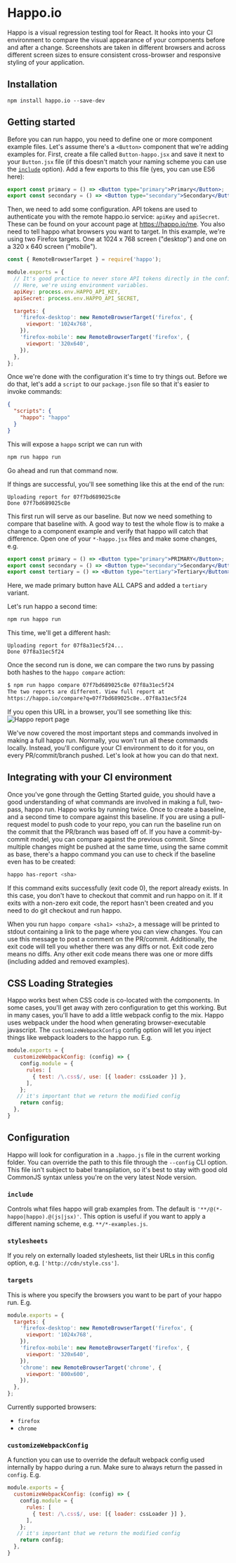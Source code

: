 # Happo.io

Happo is a visual regression testing tool for React. It hooks into your CI
environment to compare the visual appearance of your components before and
after a change. Screenshots are taken in different browsers and across
different screen sizes to ensure consistent cross-browser and responsive
styling of your application.

## Installation

```
npm install happo.io --save-dev
```

## Getting started

Before you can run happo, you need to define one or more component example
files. Let's assume there's a `<Button>` component that we're adding examples
for. First, create a file called `Button-happo.jsx` and save it next to your
`Button.jsx` file (if this doesn't match your naming scheme you can use the
[`include`](#include) option). Add a few exports to this file (yes, you can use
ES6 here):

```jsx
export const primary = () => <Button type="primary">Primary</Button>;
export const secondary = () => <Button type="secondary">Secondary</Button>;
```

Then, we need to add some configuration. API tokens are used to authenticate
you with the remote happo.io service: `apiKey` and `apiSecret`.  These can be
found on your account page at https://happo.io/me. You also need to tell happo
what browsers you want to target. In this example, we're using two Firefox
targets. One at 1024 x 768 screen ("desktop") and one on a 320 x 640 screen
("mobile").


```js
const { RemoteBrowserTarget } = require('happo');

module.exports = {
  // It's good practice to never store API tokens directly in the config file.
  // Here, we're using environment variables.
  apiKey: process.env.HAPPO_API_KEY,
  apiSecret: process.env.HAPPO_API_SECRET,

  targets: {
    'firefox-desktop': new RemoteBrowserTarget('firefox', {
      viewport: '1024x768',
    }),
    'firefox-mobile': new RemoteBrowserTarget('firefox', {
      viewport: '320x640',
    }),
  },
};
```

Once we're done with the configuration it's time to try things out. Before we
do that, let's add a `script` to our `package.json` file so that it's easier to
invoke commands:

```json
{
  "scripts": {
    "happo": "happo"
  }
}
```

This will expose a `happo` script we can run with

```bash
npm run happo run
```

Go ahead and run that command now.

If things are successful, you'll see something like this at the end of the run:

```
Uploading report for 07f7bd689025c8e
Done 07f7bd689025c8e
```

This first run will serve as our baseline. But now we need something to compare
that baseline with. A good way to test the whole flow is to make a change to a
component example and verify that happo will catch that difference. Open one of
your `*-happo.jsx` files and make some changes, e.g.

```jsx
export const primary = () => <Button type="primary">PRIMARY</Button>;
export const secondary = () => <Button type="secondary">Secondary</Button>;
export const tertiary = () => <Button type="tertiary">Tertiary</Button>;
```

Here, we made primary button have ALL CAPS and added a `tertiary` variant.

Let's run happo a second time:

```bash
npm run happo run
```

This time, we'll get a different hash:
```
Uploading report for 07f8a31ec5f24...
Done 07f8a31ec5f24
```

Once the second run is done, we can compare the two runs by passing both hashes
to the `happo compare` action:

```bash
$ npm run happo compare 07f7bd689025c8e 07f8a31ec5f24
The two reports are different. View full report at
https://happo.io/compare?q=07f7bd689025c8e..07f8a31ec5f24
```

If you open this URL in a browser, you'll see something like this:
![Happo report page](happo-report.png)

We've now covered the most important steps and commands involved in making a
full happo run. Normally, you won't run all these commands locally. Instead,
you'll configure your CI environment to do it for you, on every
PR/commit/branch pushed. Let's look at how you can do that next.

## Integrating with your CI environment

Once you've gone through the Getting Started guide, you should have a good
understanding of what commands are involved in making a full, two-pass, happo
run. Happo works by running twice. Once to create a baseline, and a second time
to compare against this baseline. If you are using a pull-request model to push
code to your repo, you can run the baseline run on the commit that the
PR/branch was based off of. If you have a commit-by-commit model, you can
compare against the previous commit. Since multiple changes might be pushed at
the same time, using the same commit as base, there's a happo command you can
use to check if the baseline even has to be created:

```bash
happo has-report <sha>
```

If this command exits successfully (exit code 0), the report already exists. In
this case, you don't have to checkout that commit and run happo on it. If it
exits with a non-zero exit code, the report hasn't been created and you need
to do git checkout and run happo.

When you run `happo compare <sha1> <sha2>`, a message will be printed to stdout
containing a link to the page where you can view changes. You can use this
message to post a comment on the PR/commit. Additionally, the exit code will
tell you whether there was any diffs or not. Exit code zero means no diffs. Any
other exit code means there was one or more diffs (including added and removed
examples).

## CSS Loading Strategies

Happo works best when CSS code is co-located with the components. In some
cases, you'll get away with zero configuration to get this working. But in many
cases, you'll have to add a little webpack config to the mix. Happo uses
webpack under the hood when generating browser-executable javascript. The
`customizeWebpackConfig` config option will let you inject things like webpack
loaders to the happo run. E.g.

```js
module.exports = {
  customizeWebpackConfig: (config) => {
    config.module = {
      rules: [
        { test: /\.css$/, use: [{ loader: cssLoader }] },
      ],
    };
   // it's important that we return the modified config
    return config;
  },
}
```

## Configuration

Happo will look for configuration in a `.happo.js` file in the current working
folder. You can override the path to this file through the `--config` CLI
option. This file isn't subject to babel transpilation, so it's best to stay
with good old CommonJS syntax unless you're on the very latest Node version.

### `include`

Controls what files happo will grab examples from. The default is
`'**/@(*-happo|happo).@(js|jsx)'`. This option is useful if you want to apply a
different naming scheme, e.g. `**/*-examples.js`.


### `stylesheets`

If you rely on externally loaded stylesheets, list their URLs in this config
option, e.g. `['http://cdn/style.css']`.

### `targets`

This is where you specify the browsers you want to be part of your happo run. E.g.

```js
module.exports = {
  targets: {
    'firefox-desktop': new RemoteBrowserTarget('firefox', {
      viewport: '1024x768',
    }),
    'firefox-mobile': new RemoteBrowserTarget('firefox', {
      viewport: '320x640',
    }),
    'chrome': new RemoteBrowserTarget('chrome', {
      viewport: '800x600',
    }),
  },
};
```

Currently supported browsers:

- `firefox`
- `chrome`

### `customizeWebpackConfig`

A function you can use to override the default webpack config used internally
by happo during a run. Make sure to always return the passed in `config`. E.g.

```js
module.exports = {
  customizeWebpackConfig: (config) => {
    config.module = {
      rules: [
        { test: /\.css$/, use: [{ loader: cssLoader }] },
      ],
    };
   // it's important that we return the modified config
    return config;
  },
}
```

